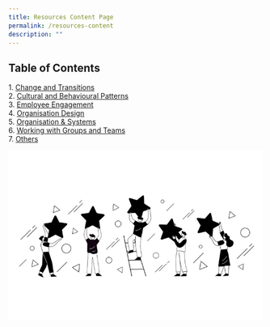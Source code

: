 ```yaml
---
title: Resources Content Page
permalink: /resources-content
description: ""
---
```

<h2>Table of Contents</h2>
1.  <a href="https://cscollege-test-staging.netlify.app/resources/change-and-transitions">Change and Transitions</a>
<br>
2. <a href="https://cscollege-test-staging.netlify.app/resources/cultural">Cultural and Behavioural Patterns</a>
<br>
3. <a href="https://cscollege-test-staging.netlify.app/resources/employee-engagement">Employee Engagement</a>
<br>
4. <a href= "https://cscollege-test-staging.netlify.app/resources/organisation-design">Organisation Design</a>
<br>
5. <a href="https://cscollege-test-staging.netlify.app/resources/organisation-and-systems">Organisation & Systems</a>
<br>
6. <a href="https://cscollege-test-staging.netlify.app/resources/working-with-groups-and-teams"> Working with Groups and Teams</a>
<br>
7. <a href="https://cscollege-test-staging.netlify.app/resources/others">Others</a>

![](/images/Unused%20Images/employee.jpg)